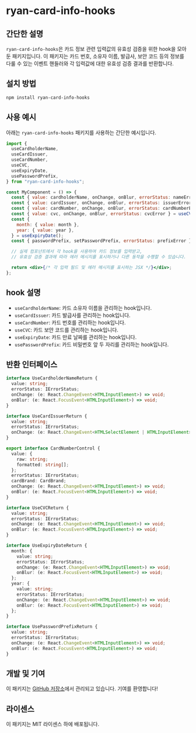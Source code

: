# ryan-card-info-hooks

## 간단한 설명

`ryan-card-info-hooks`은 카드 정보 관련 입력값의 유효성 검증을 위한 hook을 모아둔 패키지입니다. 이 패키지는 카드 번호, 소유자 이름, 발급사, 보안 코드 등의 정보를 다룰 수 있는 이벤트 핸들러와 각 입력값에 대한 유효성 검증 결과를 반환합니다.

## 설치 방법

```bash
npm install ryan-card-info-hooks
```

## 사용 예시

아래는 `ryan-card-info-hooks` 패키지를 사용하는 간단한 예시입니다.

```jsx
import {
  useCardholderName,
  useCardIssuer,
  useCardNumber,
  useCVC,
  useExpiryDate,
  usePasswordPrefix,
} from "ryan-card-info-hooks";

const MyComponent = () => {
  const { value: cardholderName, onChange, onBlur, errorStatus: nameError } = useCardholderName();
  const { value: cardIssuer, onChange, onBlur, errorStatus: issuerError } = useCardIssuer();
  const { value: cardNumber, onChange, onBlur, errorStatus: cardNumberError } = useCardNumber();
  const { value: cvc, onChange, onBlur, errorStatus: cvcError } = useCVC();
  const {
    month: { value: month },
    year: { value: year },
  } = useExpiryDate();
  const { passwordPrefix, setPasswordPrefix, errorStatus: prefixError } = usePasswordPrefix();

  // 실제 컴포넌트에서 각 hook을 사용하여 카드 정보를 입력받고,
  // 유효성 검증 결과에 따라 에러 메시지를 표시하거나 다른 동작을 수행할 수 있습니다.

  return <div>{/* 각 입력 필드 및 에러 메시지를 표시하는 JSX */}</div>;
};
```

## hook 설명

- `useCardholderName`: 카드 소유자 이름을 관리하는 hook입니다.
- `useCardIssuer`: 카드 발급사를 관리하는 hook입니다.
- `useCardNumber`: 카드 번호를 관리하는 hook입니다.
- `useCVC`: 카드 보안 코드를 관리하는 hook입니다.
- `useExpiryDate`: 카드 만료 날짜를 관리하는 hook입니다.
- `usePasswordPrefix`: 카드 비밀번호 앞 두 자리를 관리하는 hook입니다.

## 반환 인터페이스

```ts
interface UseCardholderNameReturn {
  value: string;
  errorStatus: IErrorStatus;
  onChange: (e: React.ChangeEvent<HTMLInputElement>) => void;
  onBlur: (e: React.FocusEvent<HTMLInputElement>) => void;
}

interface UseCardIssuerReturn {
  value: string;
  errorStatus: IErrorStatus;
  onChange: (e: React.ChangeEvent<HTMLSelectElement | HTMLInputElement>) => void;
}

export interface CardNumberControl {
  value: {
    raw: string;
    formatted: string[];
  };
  errorStatus: IErrorStatus;
  cardBrand: CardBrand;
  onChange: (e: React.ChangeEvent<HTMLInputElement>) => void;
  onBlur: (e: React.FocusEvent<HTMLInputElement>) => void;
}

interface UseCVCReturn {
  value: string;
  errorStatus: IErrorStatus;
  onChange: (e: React.ChangeEvent<HTMLInputElement>) => void;
  onBlur: (e: React.FocusEvent<HTMLInputElement>) => void;
}

interface UseExpiryDateReturn {
  month: {
    value: string;
    errorStatus: IErrorStatus;
    onChange: (e: React.ChangeEvent<HTMLInputElement>) => void;
    onBlur: (e: React.FocusEvent<HTMLInputElement>) => void;
  };
  year: {
    value: string;
    errorStatus: IErrorStatus;
    onChange: (e: React.ChangeEvent<HTMLInputElement>) => void;
    onBlur: (e: React.FocusEvent<HTMLInputElement>) => void;
  };
}

interface UsePasswordPrefixReturn {
  value: string;
  errorStatus: IErrorStatus;
  onChange: (e: React.ChangeEvent<HTMLInputElement>) => void;
  onBlur: (e: React.FocusEvent<HTMLInputElement>) => void;
}
```

## 개발 및 기여

이 패키지는 [GitHub 저장소](https://github.com/Parkhanyoung/react-modules)에서 관리되고 있습니다. 기여를 환영합니다!

## 라이센스

이 패키지는 MIT 라이센스 하에 배포됩니다.
